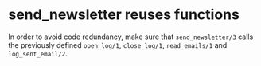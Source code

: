 # send_newsletter reuses functions

In order to avoid code redundancy, make sure that `send_newsletter/3` calls the previously defined `open_log/1`, `close_log/1`, `read_emails/1` and `log_sent_email/2`.
